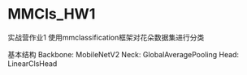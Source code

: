 # MMCls_HW1

实战营作业1 使用mmclassification框架对花朵数据集进行分类

基本结构
Backbone: MobileNetV2
Neck: GlobalAveragePooling
Head: LinearClsHead
